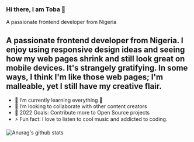 ### Hi there, I am Toba 👋
A passionate frontend developer from Nigeria

##  A passionate frontend developer from Nigeria. I enjoy using responsive design ideas and seeing how my web pages shrink and still look great on mobile devices. It's strangely gratifying. In some ways, I think I'm like those web pages; I'm malleable, yet I still have my creative flair.

- 🌱 I’m currently learning everything 🤣
- 👯 I’m looking to collaborate with other content creators
- 🥅 2022 Goals: Contribute more to Open Source projects
- ⚡ Fun fact: I love to listen to cool music and addicted to coding.

![Anurag's github stats](https://github-readme-stats.vercel.app/api?username=Toba-dean)
